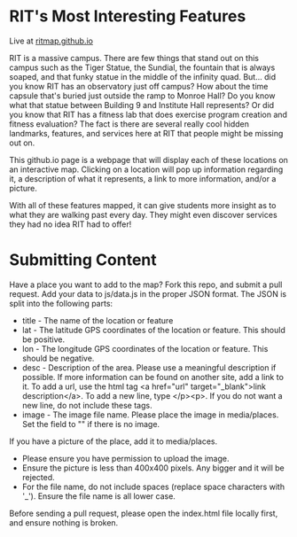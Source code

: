RIT's Most Interesting Features
================
Live at [ritmap.github.io](ritmap.github.io)

RIT is a massive campus. There are few things that stand out on this campus such as the Tiger Statue, the Sundial, the fountain that is always soaped, and that funky statue in the middle of the infinity quad. But... did you know RIT has an observatory just off campus? How about the time capsule that's buried just outside the ramp to Monroe Hall? Do you know what that statue between Building 9 and Institute Hall represents? Or did you know that RIT has a fitness lab that does exercise program creation and fitness evaluation? The fact is there are several really cool hidden landmarks, features, and services here at RIT that people might be missing out on.

This github.io page is a webpage that will display each of these locations on an interactive map. Clicking on a location will pop up information regarding it, a description of what it represents, a link to more information, and/or a picture.

With all of these features mapped, it can give students more insight as to what they are walking past every day. They might even discover services they had no idea RIT had to offer!

Submitting Content
================

Have a place you want to add to the map?  Fork this repo, and submit a pull request.  Add your data to js/data.js in the proper JSON format.  The JSON is split into the following parts:
* title - The name of the location or feature
* lat - The latitude GPS coordinates of the location or feature.  This should be positive.
* lon - The longitude GPS coordinates of the location or feature.  This should be negative.
* desc - Description of the area.  Please use a meaningful description if possible.  If more information can be found on another site, add a link to it.  To add a url, use the html tag &lt;a href="url" target="_blank"&gt;link description&lt;/a&gt;.  To add a new line, type &lt;/p&gt;&lt;p&gt;. If you do not want a new line, do not include these tags.
* image - The image file name.  Please place the image in media/places.  Set the field to "" if there is no image.

If you have a picture of the place, add it to media/places.
* Please ensure you have permission to upload the image.
* Ensure the picture is less than 400x400 pixels.  Any bigger and it will be rejected.
* For the file name, do not include spaces (replace space characters with '_').  Ensure the file name is all lower case.

Before sending a pull request, please open the index.html file locally first, and ensure nothing is broken.
